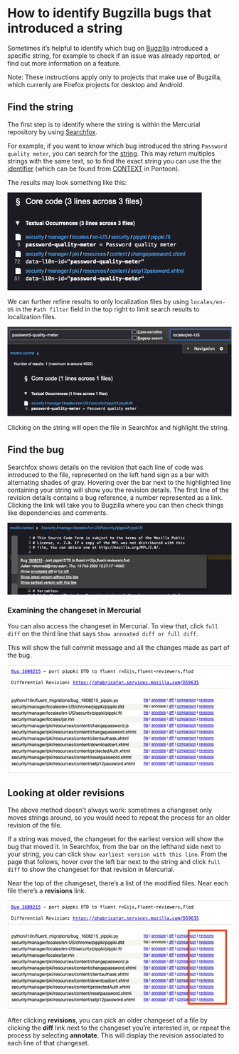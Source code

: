 # How to identify Bugzilla bugs that introduced a string

Sometimes it’s helpful to identify which bug on [Bugzilla](https://bugzilla.mozilla.org) introduced a specific string, for example to check if an issue was already reported, or find out more information on a feature.

Note: These instructions apply only to projects that make use of Bugzilla, which currenly are Firefox projects for desktop and Android.

## Find the string

The first step is to identify where the string is within the Mercurial repository by using [Searchfox](https://searchfox.org/).

For example, if you want to know which bug introduced the string `Password quality meter`, you can search for the [string](https://searchfox.org/mozilla-central/search?q=Password+quality+meter&path=&case=false&regexp=false). This may return multiples strings with the same text, so to find the exact string you can use the the [identifier](https://searchfox.org/mozilla-central/search?q=password-quality-meter&path=&case=false&regexp=false) (which can be found from [CONTEXT](../pontoon/ui.md#context) in Pontoon).

The results may look something like this:

![Searchfox](../../assets/images/mercurial/searchfox.png)

We can further refine results to only localization files by using `locales/en-US` in the `Path filter` field in the top right to limit search results to localization files.

![Searchfox](../../assets/images/mercurial/searchfox-path.png)

Clicking on the string will open the file in Searchfox and highlight the string.

## Find the bug

Searchfox shows details on the revision that each line of code was introduced to the file, represented on the left hand sign as a bar with alternating shades of gray. Hovering over the bar next to the highlighted line containing your string will show you the revision details. The first line of the revision details contains a bug reference, a number represented as a link. Clicking the link will take you to Bugzilla where you can then check things like dependencies and comments.

![Searchfox](../../assets/images/mercurial/searchfox-revision.png)

### Examining the changeset in Mercurial

You can also access the changeset in Mercurial. To view that, click `full diff` on the third line that says `Show annoated diff or full diff`.

This will show the full commit message and all the changes made as part of the bug.

![Changeset info](../../assets/images/mercurial/mercurial-changeset.png)

## Looking at older revisions

The above method doesn’t always work: sometimes a changeset only moves strings around, so you would need to repeat the process for an older revision of the file.

If a string was moved, the changeset for the earliest version will show the bug that moved it. In Searchfox, from the bar on the lefthand side next to your string, you can click `Show earliest version with this line`. From the page that follows, hover over the left bar next to the string and click `full diff` to show the changeset for that revision in Mercurial.

Near the top of the changeset, there’s a list of the modified files. Near each file there’s a **revisions** link.

![Changeset info](../../assets/images/mercurial/mercurial-changeset-revision.png)

After clicking **revisions**, you can pick an older changeset of a file by clicking the **diff** link next to the changeset you’re interested in, or repeat the process by selecting **annotate**. This will display the revision associated to each line of that changeset.
